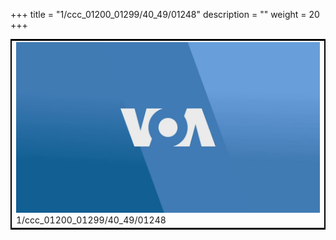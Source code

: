 +++
title = "1/ccc_01200_01299/40_49/01248"
description = ""
weight = 20
+++

<table style="border:2px solid black;max-width:800px;max-height:800px;" 
><tr><td>
<img class="center-fit-jpg"
src="/jpg_/aaa_20190430_NxaOmWaI8sI_01247.jpg">
1/ccc_01200_01299/40_49/01248
</img></td></tr></table>
